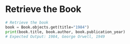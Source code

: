 # Retrieve the Book

```python
# Retrieve the book
book = Book.objects.get(title="1984")
print(book.title, book.author, book.publication_year)
# Expected Output: 1984, George Orwell, 1949
